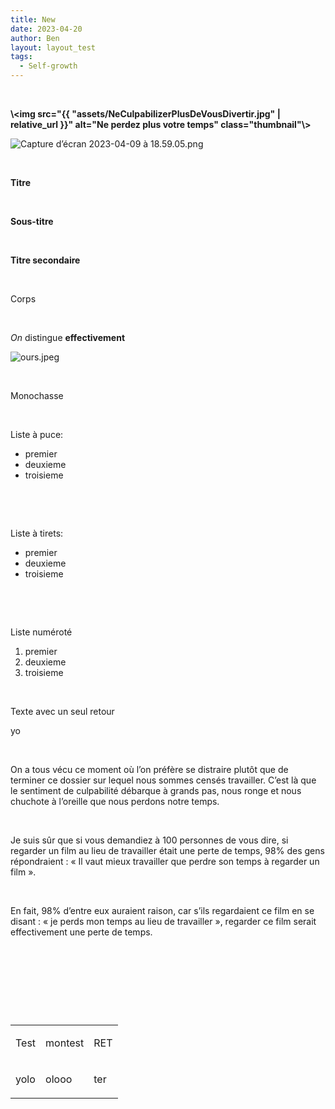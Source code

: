 ```yaml
---
title: New
date: 2023-04-20
author: Ben
layout: layout_test
tags:
  - Self-growth
---
```


<p class="p3"><br></p>
<p class="p4"><span class="s1"><b>\&lt;img src="{{ "assets/NeCulpabilizerPlusDeVousDivertir.jpg" | relative_url }}" alt="Ne perdez plus votre temps" class="thumbnail"\&gt;</b></span></p>
<p class="p5"><img src="file:///Capture%20d%E2%80%99e%CC%81cran%202023-04-09%20a%CC%80%2018.59.05.png" alt="Capture d’écran 2023-04-09 à 18.59.05.png"></p>
<p class="p6"><b></b><br></p>
<p class="p1"><b>Titre</b></p>
<p class="p3"><br></p>
<p class="p7"><b>Sous-titre</b></p>
<p class="p3"><br></p>
<p class="p8"><b>Titre secondaire</b></p>
<p class="p3"><br></p>
<p class="p8">Corps</p>
<p class="p3"><br></p>
<p class="p8"><i>On</i> <span class="s2">distingue</span> <b>effectivement</b><span class="Apple-converted-space"> </span></p>
<p class="p5"><img src="file:///ours.jpeg" alt="ours.jpeg"></p>
<p class="p3"><br></p>
<p class="p2">Monochasse</p>
<p class="p9"><br></p>
<p class="p8">Liste à puce:</p>
<ul class="ul1">
<li class="li8"><span class="s3"></span>premier</li>
<li class="li8"><span class="s3"></span>deuxieme</li>
<li class="li8"><span class="s3"></span>troisieme</li>
</ul>
<p class="p3"><br></p>
<p class="p3"><br></p>
<p class="p8">Liste à tirets:</p>
<ul class="ul2">
<li class="li8"><span class="s4"></span>premier</li>
<li class="li8"><span class="s4"></span>deuxieme</li>
<li class="li8"><span class="s4"></span>troisieme</li>
</ul>
<p class="p3"><br></p>
<p class="p3"><br></p>
<p class="p8">Liste numéroté</p>
<ol class="ol1">
<li class="li8">premier</li>
<li class="li8">deuxieme</li>
<li class="li8">troisieme</li>
</ol>
<p class="p3"><br></p>
<p class="p8">Texte avec un seul retour</p>
<p class="p8">yo</p>
<p class="p3"><br></p>
<p class="p8">On a tous vécu ce moment où l’on préfère se distraire plutôt que de terminer ce dossier sur lequel nous sommes censés travailler. C’est là que le sentiment de culpabilité débarque à grands pas, nous ronge et nous chuchote à l’oreille que nous perdons notre temps.</p>
<p class="p3"><br></p>
<p class="p8">Je suis sûr que si vous demandiez à 100 personnes de vous dire, si regarder un film au lieu de travailler était une perte de temps, 98% des gens répondraient : « Il vaut mieux travailler que perdre son temps à regarder un film ».</p>
<p class="p3"><br></p>
<p class="p8">En fait, 98% d’entre eux auraient raison, car s’ils regardaient ce film en se disant : « je perds mon temps au lieu de travailler », regarder ce film serait effectivement une perte de temps.</p>
<p class="p3"><br></p>
<p class="p3"><br></p>
<p class="p3"><br></p>
<p class="p3"><br></p>
<table cellspacing="0" cellpadding="0" class="t1">
<tbody>
<tr>
<td valign="top" class="td1">
<p class="p8">Test</p>
</td>
<td valign="top" class="td1">
<p class="p8">montest</p>
</td>
<td valign="top" class="td1">
<p class="p8">RET</p>
</td>
</tr>
<tr>
<td valign="top" class="td1">
<p class="p8">yolo</p>
</td>
<td valign="top" class="td1">
<p class="p8">olooo</p>
</td>
<td valign="top" class="td1">
<p class="p8">ter</p>
</td>
</tr>
</tbody>
</table>


